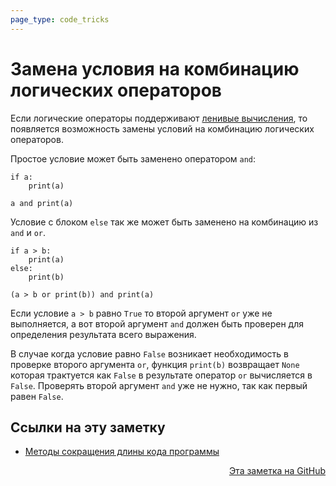 ```yaml
---
page_type: code_tricks
---
```


# Замена условия на комбинацию логических операторов

Если логические операторы поддерживают [ленивые вычисления](20221120112239.md), то появляется возможность замены условий на комбинацию логических операторов.

Простое условие может быть заменено оператором `and`:

```
if a:
    print(a)
    
a and print(a)
```

Условие с блоком `else` так же может быть заменено на комбинацию из `and` и `or`.

```
if a > b:
    print(a)
else:
    print(b)

(a > b or print(b)) and print(a)
```

Если условие `a > b` равно `True` то второй аргумент `or` уже не выполняется, а вот второй аргумент `and` должен быть проверен для определения результата всего выражения. 

В случае когда условие равно `False` возникает необходимость в проверке второго аргумента `or`, функция `print(b)` возвращает `None` которая трактуется как `False` в результате оператор `or` вычисляется в `False`. Проверять второй аргумент `and` уже не нужно, так как первый равен `False`.



## Ссылки на эту заметку

* [Методы сокращения длины кода программы](20221119213535.md)


<p v-pre style="text-align: right">
  <a href="https://github.com/Kverde/algorithms/blob/main/source/20221120113343.md">
  Эта заметка на GitHub
  </a>
</p>
